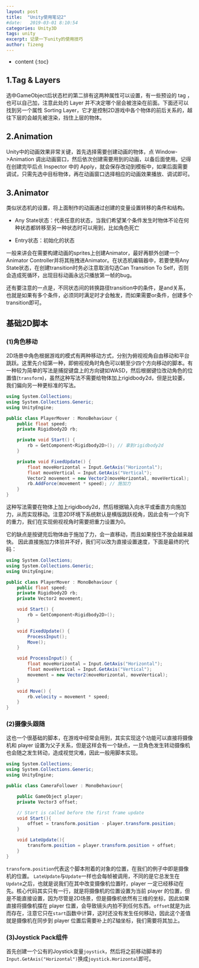 ```yaml
---
layout: post
title:  "Unity使用笔记2"
#date:   2019-03-01 8:10:54
categories: Unity3D
tags: unity
excerpt: 记录一下unity的使用技巧
author: Tizeng
---
```


* content
{:toc}

## 1.Tag & Layers

选中GameObject后状态栏的第二排有这两种属性可以设置，有一些预设的 tag ，也可以自己加，注意此处的 Layer 并不决定哪个层会被渲染在前面。下面还可以找到另一个属性 Sorting Layer，它才是控制2D游戏中各个物体的前后关系的，越往下层的会越先被渲染，挡住上层的物体。

## 2.Animation

Unity中的动画效果非常关键，首先选择需要创建动画的物体，点 Window->Animation 调出动画窗口，然后依次创建需要用到的动画，以备后面使用。记得在创建完毕后点 Inspector 中的 Apply，就会保存改动到模板中，如果后面需要调试，只需先选中目标物体，再在动画窗口选择相应的动画效果播放、调试即可。

## 3.Animator

类似状态机的设置，将上面制作的动画通过创建的变量设置转移的条件和结构。

* Any State状态：代表任意的状态，当我们希望某个条件发生时物体不论在何种状态都转移至另一种状态时可以用到，比如角色死亡

* Entry状态：初始化的状态

一般来讲会在需要构建动画的sprites上创建Animator，最好再额外创建一个Animator Controller并将其拖拽进Animator。在状态机编辑器中，若要使用Any State状态，在创建transition时务必注意取消勾选Can Transition To Self，否则会造成死循环，出现目标动画永远只播放第一帧的bug。

还有要注意的一点是，不同状态间的转换路径transition中的条件，是and关系，也就是如果有多个条件，必须同时满足时才会触发，而如果需要or条件，创建多个transition即可。

## 基础2D脚本

### (1)角色移动

2D场景中角色根据游戏的模式有两种移动方式，分别为俯视视角自由移动和平台跳跃。这里先介绍第一种，即俯视视角时角色可以朝至少四个方向移动的脚本。有一种较为简单的写法是捕捉键盘上的方向键如WASD，然后根据键位改动角色的位置值(`transform`)，虽然这种写法不需要给物体加上rigidbody2d，但是比较萎，我们偏向另一种更标准的写法。

```c#
using System.Collections;
using System.Collections.Generic;
using UnityEngine;

public class PlayerMover : MonoBehaviour {
    public float speed;
    private Rigidbody2D rb;

    private void Start() {
        rb = GetComponent<Rigidbody2D>(); // 拿到rigidbody2d
    }

    private void FixedUpdate() {
        float moveHorizontal = Input.GetAxis("Horizontal");
        float moveVertical = Input.GetAxis("Vertical");
        Vector2 movement = new Vector2(moveHorizontal, moveVertical);
        rb.AddForce(movement * speed); // 施加力
    }
}
```

这种写法需要在物体上加上rigidbody2d，然后根据输入向水平或垂直方向施加力，从而实现移动。注意2D环境下系统默认是横版跳跃视角，因此会有一个向下的重力，我们在实现俯视视角时需要把重力设置为0。

它的缺点是按键完后物体由于施加了力，会一直移动，而且如果按住不放会越来越快。
因此直接施加力体验并不好，我们可以改为直接设置速度，下面是最终的代码：

```c#
using System.Collections;
using System.Collections.Generic;
using UnityEngine;

public class PlayerMover : MonoBehaviour {
    public float speed;
    private Rigidbody2D rb;
    private Vector2 movement;

    void Start() {
        rb = GetComponent<Rigidbody2D>();
    }

    void FixedUpdate() {
        ProcessInput();
        Move();
    }

    void ProcessInput() {
        float moveHorizontal = Input.GetAxis("Horizontal");
        float moveVertical = Input.GetAxis("Vertical");
        movement = new Vector2(moveHorizontal, moveVertical);
    }

    void Move() {
        rb.velocity = movement * speed;
    }
}
```

### (2)摄像头跟随

这也一个很基础的脚本，在游戏中经常会用到，其实实现这个功能可以直接将摄像机和 player 设置为父子关系，但是这样会有一个缺点，一旦角色发生转动摄像机也会随之发生转动，造成视觉灾难，因此一般用脚本实现。

```c#
using System.Collections;
using System.Collections.Generic;
using UnityEngine;

public class CameraFollower : MonoBehaviour{

    public GameObject player;
    private Vector3 offset;

    // Start is called before the first frame update
    void Start(){
        offset = transform.position - player.transform.position;
    }

    void LateUpdate(){
        transform.position = player.transform.position + offset;
    }
}
```

`transform.position`代表这个脚本附着的对象的位置，在我们的例子中即是摄像机的位置。
`LateUpdate`与`Update`一样也会每帧被调用，不同的是它总发生在`Update`之后，也就是说我们在其中改变摄像机位置时，player 一定已经移动在先。核心代码其实只有一行，就是将摄像机的位置设置为当前 player 的位置，但是不能直接设置，因为尽管是2D场景，但是摄像机依然有三维的坐标，因此如果直接将摄像机摆在 player 位置，会导致镜头内拍不到任何东西。`offset`就是为此而存在，注意它只在`start`函数中计算，这时还没有发生任何移动，因此这个差值就是摄像机在同步到 player 位置后需要补上的Z轴坐标，我们需要将其加上。

### (3)Joystick Pack组件

首先创建一个公有的Joystick变量`joystick`，然后将之前移动脚本的`Input.GetAxis("Horizontal")`换成`joystick.Horizontal`即可。